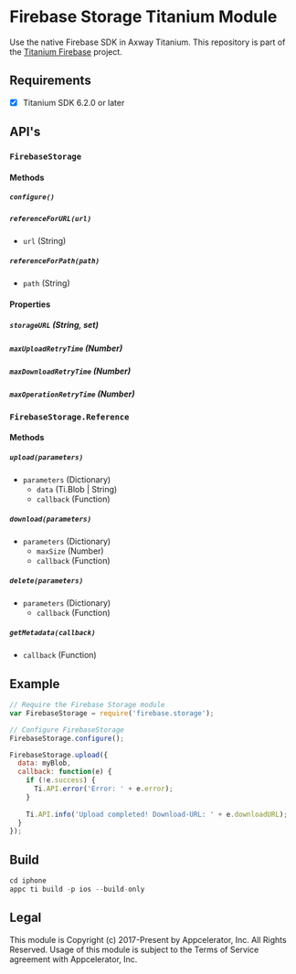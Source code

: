 # Firebase Storage Titanium Module
Use the native  Firebase SDK in Axway Titanium. This repository is part of the [Titanium Firebase](https://github.com/hansemannn/titanium-firebase) project.

## Requirements
- [x] Titanium SDK 6.2.0 or later

## API's

### `FirebaseStorage`

#### Methods

##### `configure()`

##### `referenceForURL(url)`
  - `url` (String)
  
##### `referenceForPath(path)`
  - `path` (String)
  
#### Properties

##### `storageURL` (String, set)

##### `maxUploadRetryTime` (Number)

##### `maxDownloadRetryTime` (Number)

##### `maxOperationRetryTime` (Number)

### `FirebaseStorage.Reference`

#### Methods

##### `upload(parameters)`
  - `parameters` (Dictionary)
    - `data` (Ti.Blob | String)
    - `callback` (Function)

##### `download(parameters)`
  - `parameters` (Dictionary)
    - `maxSize` (Number)
    - `callback` (Function)

##### `delete(parameters)`
  - `parameters` (Dictionary)
    - `callback` (Function)

##### `getMetadata(callback)`
  - `callback` (Function)
  
## Example
```js
// Require the Firebase Storage module
var FirebaseStorage = require('firebase.storage');

// Configure FirebaseStorage
FirebaseStorage.configure();

FirebaseStorage.upload({
  data: myBlob,
  callback: function(e) {
    if (!e.success) {
      Ti.API.error('Error: ' + e.error);
    }
    
    Ti.API.info('Upload completed! Download-URL: ' + e.downloadURL);
  }
});
```

## Build
```js
cd iphone
appc ti build -p ios --build-only
```

## Legal

This module is Copyright (c) 2017-Present by Appcelerator, Inc. All Rights Reserved. 
Usage of this module is subject to the Terms of Service agreement with Appcelerator, Inc.  
